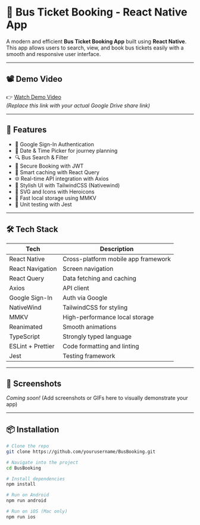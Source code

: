 # 🚌 Bus Ticket Booking - React Native App

A modern and efficient **Bus Ticket Booking App** built using **React Native**. This app allows users to search, view, and book bus tickets easily with a smooth and responsive user interface.

---

## 📽️ Demo Video

👉 [Watch Demo Video](https://drive.google.com/file/d/1Jue_aeBIDjEXmPEzilKIx29TNZWePRqR/view)  
*(Replace this link with your actual Google Drive share link)*

---

## 🚀 Features

- 🔐 Google Sign-In Authentication
- 📅 Date & Time Picker for journey planning
- 🔍 Bus Search & Filter
- 🪪 Secure Booking with JWT
- 🧠 Smart caching with React Query
- 🌐 Real-time API integration with Axios
- 🌈 Stylish UI with TailwindCSS (Nativewind)
- 🎨 SVG and Icons with Heroicons
- 💾 Fast local storage using MMKV
- 🧪 Unit testing with Jest

---

## 🛠️ Tech Stack

| Tech               | Description                           |
|--------------------|---------------------------------------|
| React Native       | Cross-platform mobile app framework   |
| React Navigation   | Screen navigation                     |
| React Query        | Data fetching and caching             |
| Axios              | API client                            |
| Google Sign-In     | Auth via Google                       |
| NativeWind         | TailwindCSS for styling               |
| MMKV               | High-performance local storage        |
| Reanimated         | Smooth animations                     |
| TypeScript         | Strongly typed language               |
| ESLint + Prettier  | Code formatting and linting           |
| Jest               | Testing framework                     |

---

## 📲 Screenshots

_Coming soon!_ (Add screenshots or GIFs here to visually demonstrate your app)

---

## 📦 Installation

```bash
# Clone the repo
git clone https://github.com/yourusername/BusBooking.git

# Navigate into the project
cd BusBooking

# Install dependencies
npm install

# Run on Android
npm run android

# Run on iOS (Mac only)
npm run ios

